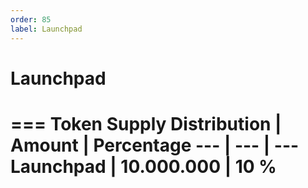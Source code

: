 ```yaml
---
order: 85
label: Launchpad
---
```

# Launchpad



=== Token Supply
Distribution       | Amount       | Percentage
---                | ---          | ---
Launchpad        | 10.000.000   | 10 %
===
